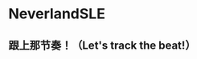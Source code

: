 # **NeverlandSLE**

## **跟上那节奏！（Let's track the beat!）**

<!--
![Scratch 实时绘制音乐频谱](img/livespectrum.png)


**使用 Python 获取音频信号并做 FFT 分析，使用 [CodeLab Adapter Linda](https://adapter.codelab.club/user_guide/Linda/) 发送数据，使用 Scratch 实时画图**

**Demo 视频[在此](video/livespectrum.mp4)，Scratch 代码[在此](https://create.codelab.club/projects/9478/)，python 代码[在此](AA_realtime_audiofft.ipynb)**



## **跟上那节奏！（Let's track the beat! ）**

这个根目录内的所有内容都始自对音乐 **节拍（beat）** 的分析，通过分析 beat，拿到时间序列，将灯光的开关、闪烁或颜色变化映射上去，与音乐形成呼应；或是在 Scratch 中作图，同理映射，做出视听协同的效果。这部分已做出一些 Demo，待整理。

当下还有几个方向待做：

+ 对音频信号更精细的分析，如区分不同频率、筛出重拍等

+ 对音频信号的实时分析（real-time），目前都还是预先分析本地音乐

+ 音乐服务器

+ 在 Scratch 中做视觉效果，再看看 python，或许也可以

+ 目前尝试过的智能灯（yeelight、philips、ws2812），似乎都很难准确跟上 librosa 生成的基础节拍时间序列，可以佛系跟或是间隔跟拍，之后可以再看看专业的舞台灯光

+ 以上这些看最后能不能整合到树莓派中


### **Demo 1: 我的 ❤️ 节奏**
[![Binder](https://mybinder.org/badge_logo.svg)](https://mybinder.org/v2/gh/snownstone/tryagain/HEAD)

已完成，具体见 [mybpm100.ipynb](./mybpm100.ipynb)，也支持在 binder 云服务器上[直接运行](https://mybinder.org/v2/gh/snownstone/tryagain/HEAD)。

## **关于网上如何示人**

基于 jupyterlab 本身的 Markdown 和 Pyhon code，转成 HTML 渲染，最终形式参考[这里](https://musicinformationretrieval.com/)，此目录内已生成 Demo 1 的 HTML。


眼看 Demo 1 装了如此多的依赖，他人复现可能会有各种问题，所以想把整个环境放在云上，他人可以直接运行并修改，有需要了再在本地操作。所以对 Demo 1 使用了 binder，但也有不少问题：

+ 对远程服务器的控制有限，很多东西实现起来很麻烦，只是 Demo 1 就花了非常大的力气（当然可能是因为陌生还有技术能力决定的）

+ 运行不稳定，中途会断掉与 kernel 的连接，且不能恢复

+ 没有测试是否需要翻墙使用，如需翻墙也会是问题


## 补充问题

+ 根目录内文件的归纳整理

-->